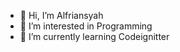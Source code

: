 - 👋 Hi, I’m Alfriansyah
- 👀 I’m interested in Programming
- 🌱 I’m currently learning Codeignitter



